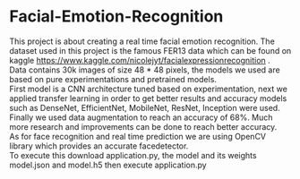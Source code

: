 # Facial-Emotion-Recognition

This project is about creating a real time facial emotion recognition. The dataset used in this project is the famous FER13 data which can be found on kaggle https://www.kaggle.com/nicolejyt/facialexpressionrecognition .
<br>
Data contains 30k images of size 48 * 48 pixels, the models we used are based on pure experimentations and pretrained models. <br>
First model is a CNN architecture tuned based on experimentation, next we applied transfer learning in order to get better results and accuracy models such as DenseNet, EfficientNet, MobileNet, ResNet, Inception were used. Finally we used data augmentation to reach an accuracy of 68%. Much more research and improvements can be done to reach better accuracy. <br>
As for face recognition and real time prediction we are using OpenCV library which provides an accurate facedetector.
 <br>
To execute this download application.py, the model and its weights model.json and model.h5 then execute application.py


